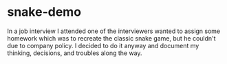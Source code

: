 # snake-demo

In a job interview I attended one of the interviewers wanted to assign some homework which was to recreate the classic snake game, but he couldn&#39;t due to company policy. I decided to do it anyway and document my thinking, decisions, and troubles along the way.